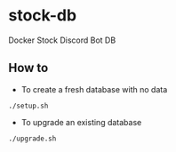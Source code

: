 # stock-db
Docker Stock Discord Bot DB

## How to
- To create a fresh database with no data
```
./setup.sh
```
- To upgrade an existing database
```
./upgrade.sh
```
